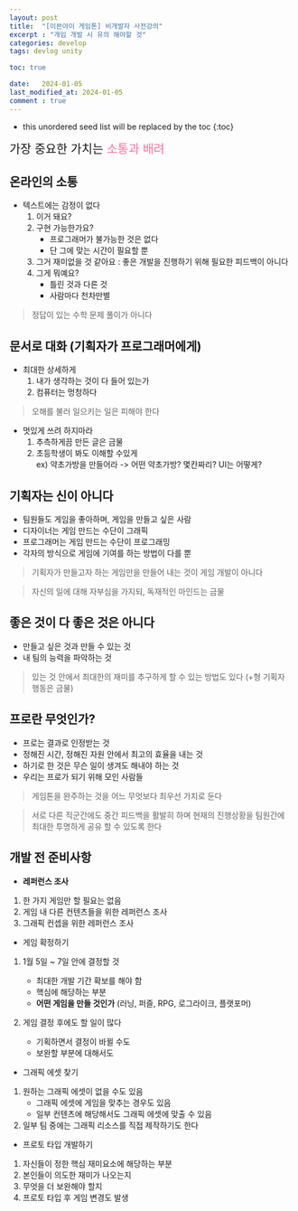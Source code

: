 ```yaml
---
layout: post
title:  "[이븐아이 게임톤] 비개발자 사전강의"
excerpt : "개임 개발 시 유의 해야할 것"
categories: develop
tags: devlog unity

toc: true

date:   2024-01-05
last_modified_at: 2024-01-05
comment : true
---
```


* this unordered seed list will be replaced by the toc
{:toc}  

<span style = "font-size:150%"> 가장 중요한 가치는 <span style="color:#FF6495ED"> 소통과 배려</span></span>

## 온라인의 소통
 - 텍스트에는 감정이 없다  
    1) 이거 돼요?  
    2) 구현 가능한가요?  
       - 프로그래머가 불가능한 것은 없다  
       - 단 그에 맞는 시간이 필요할 뿐    
    3) 그거 재미없을 것 같아요 : 좋은 개발을 진행하기 위해 필요한 피드백이 아니다  
    4) 그게 뭐예요?  
       - 틀린 것과 다른 것  
       - 사람마다 천차만별  

 > 정답이 있는 수학 문제 풀이가 아니다

## 문서로 대화 (기획자가 프로그래머에게)
 - 최대한 상세하게  
    1) 내가 생각하는 것이 다 들어 있는가  
    2) 컴퓨터는 멍청하다  

 > 오해를 불러 일으키는 일은 피해야 한다  

 - 멋있게 쓰려 하지마라  
    1) 추측하게끔 만든 글은 금물  
    2) 초등학생이 봐도 이해할 수있게  
    ex) 약초가방을 만들어라 -> 어떤 약초가방? 몇칸짜리? UI는 어떻게?  

## 기획자는 신이 아니다  
 - 팀원들도 게임을 좋아하며, 게임을 만들고 싶은 사람  
 - 디자이너는 게임 만드는 수단이 그래픽  
 - 프로그래머는 게임 만드는 수단이 프로그래밍  
 - 각자의 방식으로 게임에 기여를 하는 방법이 다를 뿐  

 > 기획자가 만들고자 하는 게임만을 만들어 내는 것이 게임 개발이 아니다  

 > 자신의 일에 대해 자부심을 가지되, 독재적인 마인드는 금물  

## 좋은 것이 다 좋은 것은 아니다
 - 만들고 싶은 것과 만들 수 있는 것
 - 내 팀의 능력을 파악하는 것  

 > 있는 것 안에서 최대한의 재미를 추구하게 할 수 있는 방법도 있다 (+형 기획자 행동은 금물)

## 프로란 무엇인가?
 - 프로는 결과로 인정받는 것  
 - 정해진 시간, 정해진 자원 안에서 최고의 효율을 내는 것  
 - 하기로 한 것은 무슨 일이 생겨도 해내야 하는 것  
 - 우리는 프로가 되기 위해 모인 사람들  

 > 게임톤을 완주하는 것을 어느 무엇보다 최우선 가치로 둔다  

 > 서로 다른 직군간에도 중간 피드백을 활발히 하며 현재의 진행상황을 팀원간에 최대한 투명하게 공유 할 수 있도록 한다

## 개발 전 준비사항
 - __레퍼런스 조사__  
  1) 한 가지 게임만 할 필요는 없음  
  2) 게임 내 다른 컨텐츠들을 위한 레퍼런스 조사  
  3) 그래픽 컨셉을 위한 레퍼런스 조사  

 - 게임 확정하기  
  1) 1월 5일 ~ 7일 안에 결정할 것  
     - 최대한 개발 기간 확보를 해야 함  
     - 핵심에 해당하는 부분  
     - __어떤 게임을 만들 것인가__ (러닝, 퍼즐, RPG, 로그라이크, 플랫포머)  
  
  2) 게임 결정 후에도 할 일이 많다  
     - 기획하면서 결정이 바뀔 수도  
     - 보완할 부분에 대해서도  

 - 그래픽 에셋 찾기  
  1) 원하는 그래픽 에셋이 없을 수도 있음  
     - 그래픽 에셋에 게임을 맞추는 경우도 있음
     - 일부 컨텐츠에 해당해서도 그래픽 에셋에 맞출 수 있음  
  2) 일부 팀 중에는 그래픽 리소스를 직접 제작하기도 한다  

 - 프로토 타입 개발하기  
  1) 자신들이 정한 핵심 재미요소에 해당하는 부분  
  2) 본인들이 의도한 재미가 나오는지  
  3) 무엇을 더 보완해야 할지  
  4) 프로토 타입 후 게임 변경도 발생

